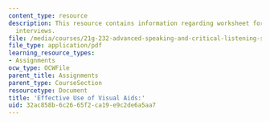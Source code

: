 ```yaml
---
content_type: resource
description: This resource contains information regarding worksheet for strategic
  interviews.
file: /media/courses/21g-232-advanced-speaking-and-critical-listening-skills-els-spring-2007/32ac858b6c2665f2ca19e9c2de6a5aa7_MIT21G_232S07_inv_workshee.pdf
file_type: application/pdf
learning_resource_types:
- Assignments
ocw_type: OCWFile
parent_title: Assignments
parent_type: CourseSection
resourcetype: Document
title: 'Effective Use of Visual Aids:'
uid: 32ac858b-6c26-65f2-ca19-e9c2de6a5aa7
---
```

